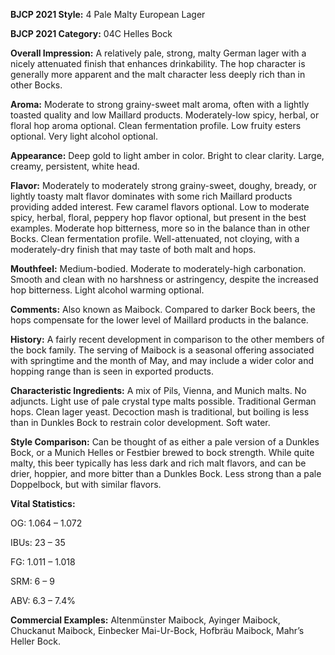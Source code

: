 <b>BJCP 2021 Style:</b> 4 Pale Malty European Lager

<b>BJCP 2021 Category:</b> 04C Helles Bock

<b>Overall Impression:</b> A relatively pale, strong, malty German
lager with a nicely attenuated finish that enhances drinkability.
The hop character is generally more apparent and the malt
character less deeply rich than in other Bocks.

<b>Aroma:</b> Moderate to strong grainy-sweet malt aroma, often
with a lightly toasted quality and low Maillard products.
Moderately-low spicy, herbal, or floral hop aroma optional.
Clean fermentation profile. Low fruity esters optional. Very
light alcohol optional.

<b>Appearance:</b> Deep gold to light amber in color. Bright to
clear clarity. Large, creamy, persistent, white head.

<b>Flavor:</b> Moderately to moderately strong grainy-sweet,
doughy, bready, or lightly toasty malt flavor dominates with
some rich Maillard products providing added interest. Few
caramel flavors optional. Low to moderate spicy, herbal, floral,
peppery hop flavor optional, but present in the best examples.
Moderate hop bitterness, more so in the balance than in other
Bocks. Clean fermentation profile. Well-attenuated, not
cloying, with a moderately-dry finish that may taste of both
malt and hops.

<b>Mouthfeel:</b> Medium-bodied. Moderate to moderately-high
carbonation. Smooth and clean with no harshness or
astringency, despite the increased hop bitterness. Light alcohol
warming optional.

<b>Comments:</b> Also known as Maibock. Compared to darker
Bock beers, the hops compensate for the lower level of Maillard
products in the balance.

<b>History:</b> A fairly recent development in comparison to the
other members of the bock family. The serving of Maibock is a
seasonal offering associated with springtime and the month of
May, and may include a wider color and hopping range than is
seen in exported products.

<b>Characteristic Ingredients:</b> A mix of Pils, Vienna, and
Munich malts. No adjuncts. Light use of pale crystal type malts
possible. Traditional German hops. Clean lager yeast.
Decoction mash is traditional, but boiling is less than in
Dunkles Bock to restrain color development. Soft water.

<b>Style Comparison:</b> Can be thought of as either a pale version
of a Dunkles Bock, or a Munich Helles or Festbier brewed to
bock strength. While quite malty, this beer typically has less
dark and rich malt flavors, and can be drier, hoppier, and more
bitter than a Dunkles Bock. Less strong than a pale
Doppelbock, but with similar flavors.

<b>Vital Statistics:</b>

OG: 1.064 – 1.072

IBUs: 23 – 35

FG: 1.011 – 1.018

SRM: 6 – 9

ABV: 6.3 – 7.4%

<b>Commercial Examples:</b> Altenmünster Maibock, Ayinger
Maibock, Chuckanut Maibock, Einbecker Mai-Ur-Bock,
Hofbräu Maibock, Mahr’s Heller Bock.
